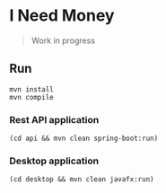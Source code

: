 # I Need Money

> Work in progress

## Run

```shell
mvn install
mvn compile
```

### Rest API application

```shell
(cd api && mvn clean spring-boot:run)
```

### Desktop application

```shell
(cd desktop && mvn clean javafx:run)
```
